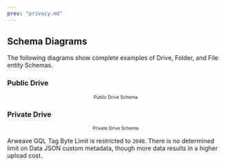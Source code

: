 ```yaml
---
prev: "privacy.md"
---
```


## Schema Diagrams

The following diagrams show complete examples of Drive, Folder, and File entity Schemas.

### Public Drive
<img :src='$withBase("/public-drive-schema.png")' style="height: auto; display: block; margin-left: auto; margin-right: auto; width: 75%;">
<div style="text-align: center; font-size: .75em;">Public Drive Schema</div>

### Private Drive
<img :src='$withBase("/private-drive-schema.png")' style="height: auto; display: block; margin-left: auto; margin-right: auto; width: 75%;">
<div style="text-align: center; font-size: .75em;">Private Drive Schema</div>

Arweave GQL Tag Byte Limit is restricted to `2048`. There is no determined limit on Data JSON custom metadata, though more data results in a higher upload cost.